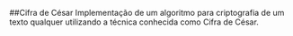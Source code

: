 ##Cifra de César
Implementação de um algoritmo para criptografia de um texto qualquer utilizando a técnica conhecida como Cifra de César.